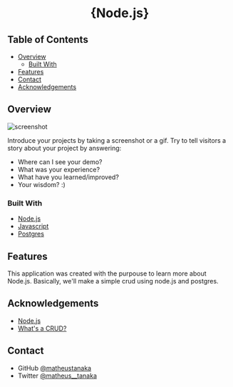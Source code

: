 <!-- Please update value in the {}  -->

<h1 align="center">{Node.js}</h1>

<!-- TABLE OF CONTENTS -->

## Table of Contents

- [Overview](#overview)
  - [Built With](#built-with)
- [Features](#features)
- [Contact](#contact)
- [Acknowledgements](#acknowledgements)

<!-- OVERVIEW -->

## Overview

![screenshot](https://user-images.githubusercontent.com/16707738/92399059-5716eb00-f132-11ea-8b14-bcacdc8ec97b.png)

Introduce your projects by taking a screenshot or a gif. Try to tell visitors a story about your project by answering:

- Where can I see your demo?
- What was your experience?
- What have you learned/improved?
- Your wisdom? :)

### Built With

<!-- This section should list any major frameworks that you built your project using. Here are a few examples.-->

- [Node.js](https://nodejs.org/en/docs/es6/)
- [Javascript](https://developer.mozilla.org/en-US/docs/Web/JavaScript)
- [Postgres](https://www.postgresql.org/)

## Features

This application was created with the purpouse to learn more about Node.js.
Basically, we'll make a simple crud using node.js and postgres.


## Acknowledgements

<!-- This section should list any articles or add-ons/plugins that helps you to complete the project. This is optional but it will help you in the future. For exmpale -->

- [Node.js](https://nodejs.org/)
- [What's a CRUD?](https://www.codecademy.com/articles/what-is-crud)

## Contact

- GitHub [@matheustanaka](https://{github.com/your-usermame})
- Twitter [@matheus__tanaka](https://{twitter.com/matheus__tanaka})
